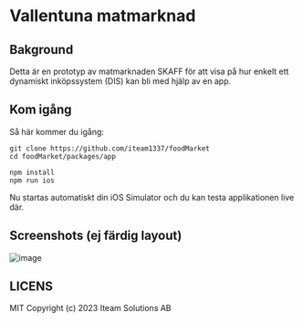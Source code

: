 # Vallentuna matmarknad

## Bakground

Detta är en prototyp av matmarknaden SKAFF för att visa på hur enkelt ett dynamiskt inköpssystem (DIS) kan bli med hjälp av en app.

## Kom igång

Så här kommer du igång:

    git clone https://github.com/iteam1337/foodMarket
    cd foodMarket/packages/app

    npm install
    npm run ios

Nu startas automatiskt din iOS Simulator och du kan testa applikationen live där.

## Screenshots (ej färdig layout)

![image](https://user-images.githubusercontent.com/395843/232560646-26c641a6-429d-46cc-8b9d-1ed460c9e119.png)

## LICENS

MIT Copyright (c) 2023 Iteam Solutions AB
